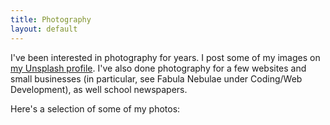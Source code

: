 ```yaml
---
title: Photography
layout: default
---
```

I've been interested in photography for years. I post some of my images on [my Unsplash profile](https://unsplash.com/@gaudenisg). I've also done photography for a few websites and small businesses (in particular, see Fabula Nebulae under Coding/Web Development), as well school newspapers. 

Here's a selection of some of my photos:
